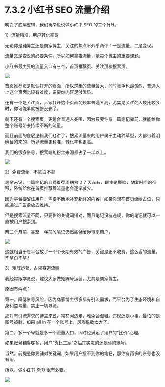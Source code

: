 # 7.3.2 小红书 SEO 流量介绍

明白了底层逻辑，我们再来说说做小红书 SEO 的三个好处。

1）流量精准，用户转化率高

无论你是纯博主还是商家博主，关注的焦点不外乎两个：一是流量，二是变现。

流量又是变现的必要条件，所以如何拿捏流量，是每个博主的重要课题。

小红书最主要的流量入口有三个，首页推荐页、关注页和搜索页。

![](img/7e1c332bd71047c01fd047b018a9145a.png)

首页推荐页是默认打开的页面，所以这里的流量最大，同时竞争也最激烈，普通人上这个页面比较有难度，需要你内容足够优质。

还有一个是关注页，大家打开这个页面的频率普遍不高，尤其是关注的人数比较多时，你可能早就被挤没影了。

剩下还有一个搜索页，更适合普通人突围，因为只要你有一篇笔记靠前，就能给你整个账号带来持续不断的流量。

而且前面的底层逻辑我们也讲了，搜索流量来的用户属于主动种草型，大都带着明确目的来的，所以流量更精准，转化率也更高。

我们的很多账号，搜索端的粉丝来源都占了一半以上。

![](img/e0be8afc8edcbf4b6059d343e353b45a.png)

2）免费流量，不拿白不拿

通常来说，一篇笔记的自然推荐周期为 3-7 天左右，即使是爆款，随着时间的推移，系统给你在首页推荐页流量也会逐渐减少。

因为平台要留住用户，需要不断地补充新鲜的内容，如果你想在首页继续占位，只能通过广告投放去维持。

但是搜索流量不同，只要你的关键词铺对，而且笔记没有违规，你的笔记就可以一直被用户搜索到。

两三个月前，甚至一年前的笔记仍然能够给你带来用户。

![](img/e240973598821ce13eed8da7b07ec94d.png)

这就相当于在平台放了一个个长期有效的广告，关键是还不收费，这么香的流量，不拿白不拿！

3）矩阵运营，占领赛道流量

我经常跟学员说，建议大家做矩阵号运营，尤其是商家博主。

原因有两点：

第一，降低账号风险，因为商家博主很多都有引流需求，而平台为了生态环境和自身利益考量，禁止一切导流。

那对有引流需求的博主来说，常在河边走，难免会湿鞋。违规还是小事，最怕的是账号被封，如果 all in 在一个账号上，风险系数太大了。

第二，多一个号就是多一个流量入口，同时也满足了用户的“比价”心理。

如果账号铺得够多，用户“货比三家”之后其实进的还是你的账号。

当然，前提是你要铺对关键词，如果用户搜不到你的笔记，那你有再多的账号也没有用。

所以，做小红书 SEO 很有必要。

![](img/f5f11c405b1ebfa42488ca1035ca05ad.png)